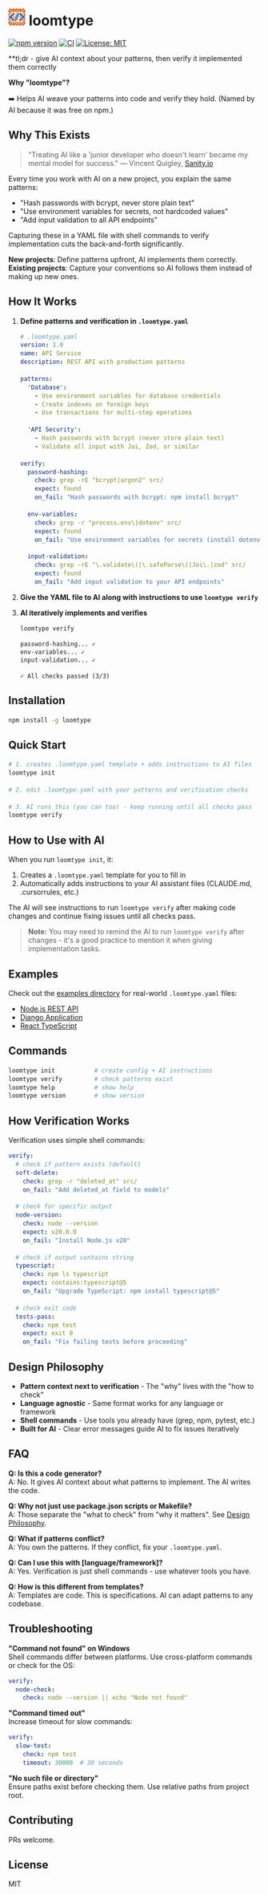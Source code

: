 # <img src="https://raw.githubusercontent.com/rivendare/loomtype/main/assets/logo.png" alt="loomtype" width="34" height="34"> loomtype

[![npm version](https://badge.fury.io/js/loomtype.svg)](https://www.npmjs.com/package/loomtype)
[![CI](https://github.com/rivendare/loomtype/actions/workflows/ci.yml/badge.svg)](https://github.com/rivendare/loomtype/actions/workflows/ci.yml)
[![License: MIT](https://img.shields.io/badge/License-MIT-blue.svg)](LICENSE)

**tl;dr - give AI context about your patterns, then verify it implemented them correctly

**Why "loomtype"?**

➡️ Helps AI weave your patterns into code and verify they hold. (Named by AI because it was free on npm.)

## Why This Exists

> "Treating AI like a 'junior developer who doesn't learn' became my mental model for success."
> — Vincent Quigley, [Sanity.io](https://www.sanity.io/blog/first-attempt-will-be-95-garbage)

Every time you work with AI on a new project, you explain the same patterns:
- "Hash passwords with bcrypt, never store plain text"
- "Use environment variables for secrets, not hardcoded values"  
- "Add input validation to all API endpoints"

Capturing these in a YAML file with shell commands to verify implementation cuts the back-and-forth significantly.

**New projects**: Define patterns upfront, AI implements them correctly.  
**Existing projects**: Capture your conventions so AI follows them instead of making up new ones.

## How It Works

1. **Define patterns and verification in `.loomtype.yaml`**
   ```yaml
   # .loomtype.yaml
   version: 1.0
   name: API Service
   description: REST API with production patterns

   patterns:
     'Database':
       - Use environment variables for database credentials
       - Create indexes on foreign keys
       - Use transactions for multi-step operations
     
     'API Security':
       - Hash passwords with bcrypt (never store plain text)
       - Validate all input with Joi, Zod, or similar
   
   verify:
     password-hashing:
       check: grep -rE "bcrypt|argon2" src/
       expect: found
       on_fail: "Hash passwords with bcrypt: npm install bcrypt"
     
     env-variables:
       check: grep -r "process.env\|dotenv" src/
       expect: found
       on_fail: "Use environment variables for secrets (install dotenv)"
     
     input-validation:
       check: grep -rE "\.validate\(|\.safeParse\(|Joi\.|zod" src/
       expect: found
       on_fail: "Add input validation to your API endpoints"
   ```

2. **Give the YAML file to AI along with instructions to use `loomtype verify`**

3. **AI iteratively implements and verifies**
   ```bash
   loomtype verify
   ```
   ```
   password-hashing... ✓
   env-variables... ✓
   input-validation... ✓
   
   ✓ All checks passed (3/3)
   ```

## Installation

```bash
npm install -g loomtype
```

## Quick Start

```bash
# 1. creates .loomtype.yaml template + adds instructions to AI files
loomtype init

# 2. edit .loomtype.yaml with your patterns and verification checks

# 3. AI runs this (you can too) - keep running until all checks pass
loomtype verify
```

## How to Use with AI

When you run `loomtype init`, it:
1. Creates a `.loomtype.yaml` template for you to fill in
2. Automatically adds instructions to your AI assistant files (CLAUDE.md, .cursorrules, etc.)

The AI will see instructions to run `loomtype verify` after making code changes and continue fixing issues until all checks pass.

> **Note:** You may need to remind the AI to run `loomtype verify` after changes - it's a good practice to mention it when giving implementation tasks.

## Examples

Check out the [examples directory](./examples) for real-world `.loomtype.yaml` files:
- [Node.js REST API](./examples/nodejs-api.yaml)
- [Django Application](./examples/python-django.yaml)  
- [React TypeScript](./examples/react-typescript.yaml)

## Commands

```bash
loomtype init           # create config + AI instructions
loomtype verify         # check patterns exist
loomtype help           # show help
loomtype version        # show version
```

## How Verification Works

Verification uses simple shell commands:

```yaml
verify:
  # check if pattern exists (default)
  soft-delete:
    check: grep -r "deleted_at" src/
    on_fail: "Add deleted_at field to models"
    
  # check for specific output  
  node-version:
    check: node --version
    expect: v20.0.0
    on_fail: "Install Node.js v20"
    
  # check if output contains string
  typescript:
    check: npm ls typescript
    expect: contains:typescript@5
    on_fail: "Upgrade TypeScript: npm install typescript@5"
    
  # check exit code
  tests-pass:
    check: npm test
    expect: exit 0
    on_fail: "Fix failing tests before proceeding"
```


## Design Philosophy

- **Pattern context next to verification** - The "why" lives with the "how to check"
- **Language agnostic** - Same format works for any language or framework
- **Shell commands** - Use tools you already have (grep, npm, pytest, etc.)
- **Built for AI** - Clear error messages guide AI to fix issues iteratively

## FAQ

**Q: Is this a code generator?**  
A: No. It gives AI context about what patterns to implement. The AI writes the code.

**Q: Why not just use package.json scripts or Makefile?**  
A: Those separate the "what to check" from "why it matters". See [Design Philosophy](#design-philosophy).

**Q: What if patterns conflict?**  
A: You own the patterns. If they conflict, fix your `.loomtype.yaml`.

**Q: Can I use this with [language/framework]?**  
A: Yes. Verification is just shell commands - use whatever tools you have.

**Q: How is this different from templates?**  
A: Templates are code. This is specifications. AI can adapt patterns to any codebase.


## Troubleshooting

**"Command not found" on Windows**  
Shell commands differ between platforms. Use cross-platform commands or check for the OS:
```yaml
verify:
  node-check:
    check: node --version || echo "Node not found"
```

**"Command timed out"**  
Increase timeout for slow commands:
```yaml
verify:
  slow-test:
    check: npm test
    timeout: 30000  # 30 seconds
```

**"No such file or directory"**  
Ensure paths exist before checking them. Use relative paths from project root.

## Contributing

PRs welcome.

## License

MIT
